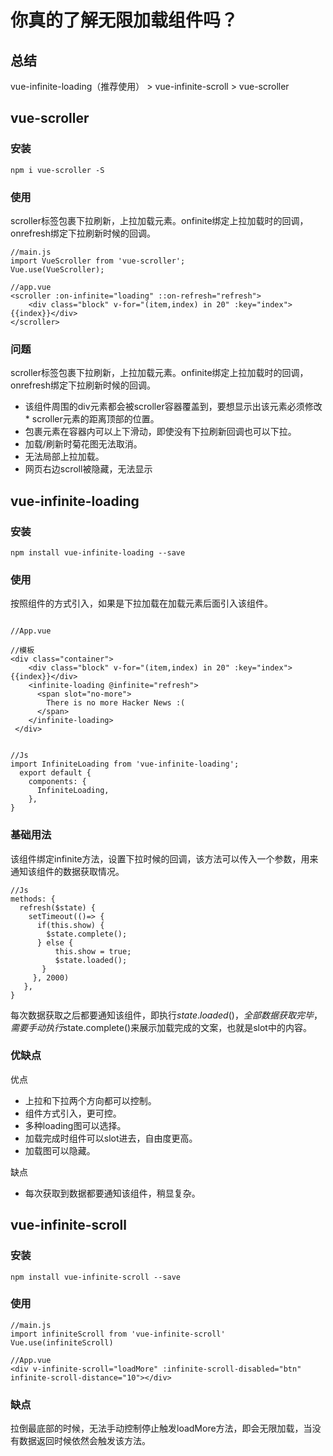 # 你真的了解无限加载组件吗？

## 总结
vue-infinite-loading（推荐使用） > vue-infinite-scroll > vue-scroller

## vue-scroller
### 安装
```
npm i vue-scroller -S
```
### 使用
scroller标签包裹下拉刷新，上拉加载元素。onfinite绑定上拉加载时的回调，onrefresh绑定下拉刷新时候的回调。
```
//main.js 
import VueScroller from 'vue-scroller';
Vue.use(VueScroller);
 
//app.vue
<scroller :on-infinite="loading" ::on-refresh="refresh">
    <div class="block" v-for="(item,index) in 20" :key="index">{{index}}</div>
</scroller>
```

### 问题
scroller标签包裹下拉刷新，上拉加载元素。onfinite绑定上拉加载时的回调，onrefresh绑定下拉刷新时候的回调。

* 该组件周围的div元素都会被scroller容器覆盖到，要想显示出该元素必须修改* scroller元素的距离顶部的位置。
* 包裹元素在容器内可以上下滑动，即使没有下拉刷新回调也可以下拉。
* 加载/刷新时菊花图无法取消。
* 无法局部上拉加载。
* 网页右边scroll被隐藏，无法显示

## vue-infinite-loading

### 安装
```
npm install vue-infinite-loading --save
```

### 使用
按照组件的方式引入，如果是下拉加载在加载元素后面引入该组件。

```

//App.vue

//模板
<div class="container">
    <div class="block" v-for="(item,index) in 20" :key="index">{{index}}</div>
    <infinite-loading @infinite="refresh">
      <span slot="no-more">
        There is no more Hacker News :(
      </span>
    </infinite-loading>
 </div>
 
 
//Js
import InfiniteLoading from 'vue-infinite-loading';
  export default {
    components: {
      InfiniteLoading,
    },
}
```
### 基础用法
该组件绑定infinite方法，设置下拉时候的回调，该方法可以传入一个参数，用来通知该组件的数据获取情况。

```
//Js
methods: {
  refresh($state) {
    setTimeout(()=> {
      if(this.show) {
        $state.complete();
      } else {
          this.show = true;
          $state.loaded();
       }
     }, 2000)
   },
}
```
每次数据获取之后都要通知该组件，即执行$state.loaded()，全部数据获取完毕，需要手动执行$state.complete()来展示加载完成的文案，也就是slot中的内容。

### 优缺点
优点
* 上拉和下拉两个方向都可以控制。
* 组件方式引入，更可控。
* 多种loading图可以选择。
* 加载完成时组件可以slot进去，自由度更高。
* 加载图可以隐藏。

缺点
* 每次获取到数据都要通知该组件，稍显复杂。

## vue-infinite-scroll

### 安装

```
npm install vue-infinite-scroll --save
```
### 使用
```
//main.js
import infiniteScroll from 'vue-infinite-scroll'
Vue.use(infiniteScroll)
 
//App.vue
<div v-infinite-scroll="loadMore" :infinite-scroll-disabled="btn" infinite-scroll-distance="10"></div>
```
### 缺点
拉倒最底部的时候，无法手动控制停止触发loadMore方法，即会无限加载，当没有数据返回时候依然会触发该方法。

